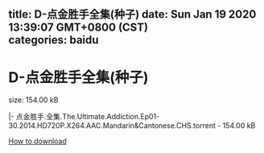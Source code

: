 
title: D-点金胜手全集(种子)
date: Sun Jan 19 2020 13:39:07 GMT+0800 (CST)    
categories: baidu
---

# D-点金胜手全集(种子)
size: 154.00 kB
 
 
|- 点金胜手.全集.The.Ultimate.Addiction.Ep01-30.2014.HD720P.X264.AAC.Mandarin&Cantonese.CHS.torrent - 154.00 kB

[How to download](https://bpcam.bemobtrk.com/go/2ceec3aa-1ca2-46d6-b9ff-aaa5c184517c?jno=4244)